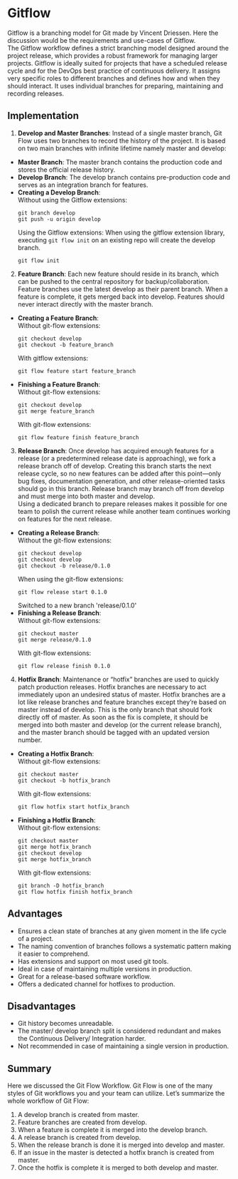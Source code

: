 # Gitflow

Gitflow is a branching model for Git made by Vincent Driessen. Here the discussion would be the requirements and use-cases of Gitflow.<br />
The Gitflow workflow defines a strict branching model designed around the project release, which provides a robust framework for managing larger projects. Gitflow is ideally suited for projects that have a scheduled release cycle and for the DevOps best practice of continuous delivery. It assigns very specific roles to different branches and defines how and when they should interact. It uses individual branches for preparing, maintaining and recording releases.


## Implementation

1. **Develop and Master Branches**: Instead of a single master branch, Git Flow uses two branches to record the history of the project. It is based on two main branches with infinite lifetime namely master and develop:
  - **Master Branch**: The master branch contains the production code and stores the official release history.
  - **Develop Branch**: The develop branch contains pre-production code and serves as an integration branch for features.
  - **Creating a Develop Branch**:<br />
    Without using the Gitflow extensions:
    ```
    git branch develop
    git push -u origin develop
    ```
    Using the Gitflow extensions: When using the gitflow extension library, executing `git flow init` on an existing repo will create the develop branch.
    ```
    git flow init
    ```
2. **Feature Branch**: Each new feature should reside in its branch, which can be pushed to the central repository for backup/collaboration. Feature branches use the latest develop as their parent branch. When a feature is complete, it gets merged back into develop. Features should never interact directly with the master branch.
  - **Creating a Feature Branch**: <br />
    Without git-flow extensions:
    ```
    git checkout develop
    git checkout -b feature_branch
    ```
    With gitflow extensions:
    ```
    git flow feature start feature_branch
    ```
  - **Finishing a Feature Branch**: <br />
    Without git-flow extensions:
    ```
    git checkout develop
    git merge feature_branch
    ```
    With git-flow extensions:
    ```
    git flow feature finish feature_branch
    ```
3. **Release Branch**: Once develop has acquired enough features for a release (or a predetermined release date is approaching), we fork a release branch off of develop. Creating this branch starts the next release cycle, so no new features can be added after this point—only bug fixes, documentation generation, and other release-oriented tasks should go in this branch. Release branch may branch off from develop and must merge into both master and develop. <br />
Using a dedicated branch to prepare releases makes it possible for one team to polish the current release while another team continues working on features for the next release.
  - **Creating a Release Branch**: <br />
    Without the git-flow extensions:
    ```
    git checkout develop
    git checkout develop
    git checkout -b release/0.1.0
    ```
    When using the git-flow extensions:
    ```
    git flow release start 0.1.0
    ```
    Switched to a new branch 'release/0.1.0'
  - **Finishing a Release Branch**: <br />
    Without git-flow extensions:
    ```
    git checkout master
    git merge release/0.1.0
    ```
    With git-flow extensions:
    ```
    git flow release finish 0.1.0
    ```
4. **Hotfix Branch**: Maintenance or “hotfix” branches are used to quickly patch production releases. Hotfix branches are necessary to act immediately upon an undesired status of master. Hotfix branches are a lot like release branches and feature branches except they’re based on master instead of develop. This is the only branch that should fork directly off of master. As soon as the fix is complete, it should be merged into both master and develop (or the current release branch), and the master branch should be tagged with an updated version number.
  - **Creating a Hotfix Branch**: <br />
    Without git-flow extensions:
    ```
    git checkout master
    git checkout -b hotfix_branch
    ```
    With git-flow extensions:
    ```
    git flow hotfix start hotfix_branch
    ```
  - **Finishing a Hotfix Branch**: <br />
  Without git-flow extensions:
    ```
    git checkout master
    git merge hotfix_branch
    git checkout develop
    git merge hotfix_branch
    ```
    With git-flow extensions:
    ```
    git branch -D hotfix_branch
    git flow hotfix finish hotfix_branch
    ```


## Advantages

- Ensures a clean state of branches at any given moment in the life cycle of a project.
- The naming convention of branches follows a systematic pattern making it easier to comprehend.
- Has extensions and support on most used git tools.
- Ideal in case of maintaining multiple versions in production.
- Great for a release-based software workflow.
- Offers a dedicated channel for hotfixes to production.


## Disadvantages

- Git history becomes unreadable.
- The master/ develop branch split is considered redundant and makes the Continuous Delivery/ Integration harder.
- Not recommended in case of maintaining a single version in production.


## Summary

Here we discussed the Git Flow Workflow. Git Flow is one of the many styles of Git workflows you and your team can utilize. Let’s summarize the whole workflow of Git Flow:
1. A develop branch is created from master.
1. Feature branches are created from develop.
1. When a feature is complete it is merged into the develop branch.
1. A release branch is created from develop.
1. When the release branch is done it is merged into develop and master.
1. If an issue in the master is detected a hotfix branch is created from master.
1. Once the hotfix is complete it is merged to both develop and master.
